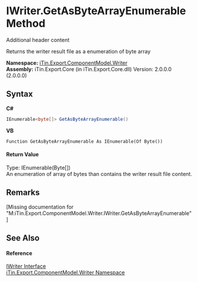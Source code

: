 # IWriter.GetAsByteArrayEnumerable Method 
Additional header content 

Returns the writer result file as a enumeration of byte array

**Namespace:**&nbsp;<a href="N_iTin_Export_ComponentModel_Writer">iTin.Export.ComponentModel.Writer</a><br />**Assembly:**&nbsp;iTin.Export.Core (in iTin.Export.Core.dll) Version: 2.0.0.0 (2.0.0.0)

## Syntax

**C#**<br />
``` C#
IEnumerable<byte[]> GetAsByteArrayEnumerable()
```

**VB**<br />
``` VB
Function GetAsByteArrayEnumerable As IEnumerable(Of Byte())
```


#### Return Value
Type: IEnumerable(Byte[])<br />An enumeration of array of bytes than contains the writer result file content.

## Remarks
\[Missing <remarks> documentation for "M:iTin.Export.ComponentModel.Writer.IWriter.GetAsByteArrayEnumerable"\]

## See Also


#### Reference
<a href="T_iTin_Export_ComponentModel_Writer_IWriter">IWriter Interface</a><br /><a href="N_iTin_Export_ComponentModel_Writer">iTin.Export.ComponentModel.Writer Namespace</a><br />